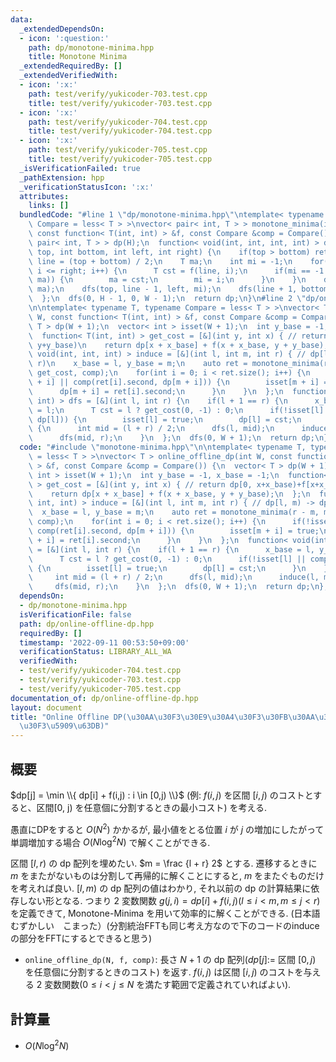 ```yaml
---
data:
  _extendedDependsOn:
  - icon: ':question:'
    path: dp/monotone-minima.hpp
    title: Monotone Minima
  _extendedRequiredBy: []
  _extendedVerifiedWith:
  - icon: ':x:'
    path: test/verify/yukicoder-703.test.cpp
    title: test/verify/yukicoder-703.test.cpp
  - icon: ':x:'
    path: test/verify/yukicoder-704.test.cpp
    title: test/verify/yukicoder-704.test.cpp
  - icon: ':x:'
    path: test/verify/yukicoder-705.test.cpp
    title: test/verify/yukicoder-705.test.cpp
  _isVerificationFailed: true
  _pathExtension: hpp
  _verificationStatusIcon: ':x:'
  attributes:
    links: []
  bundledCode: "#line 1 \"dp/monotone-minima.hpp\"\ntemplate< typename T, typename\
    \ Compare = less< T > >\nvector< pair< int, T > > monotone_minima(int H, int W,\
    \ const function< T(int, int) > &f, const Compare &comp = Compare()) {\n  vector<\
    \ pair< int, T > > dp(H);\n  function< void(int, int, int, int) > dfs = [&](int\
    \ top, int bottom, int left, int right) {\n    if(top > bottom) return;\n    int\
    \ line = (top + bottom) / 2;\n    T ma;\n    int mi = -1;\n    for(int i = left;\
    \ i <= right; i++) {\n      T cst = f(line, i);\n      if(mi == -1 || comp(cst,\
    \ ma)) {\n        ma = cst;\n        mi = i;\n      }\n    }\n    dp[line] = make_pair(mi,\
    \ ma);\n    dfs(top, line - 1, left, mi);\n    dfs(line + 1, bottom, mi, right);\n\
    \  };\n  dfs(0, H - 1, 0, W - 1);\n  return dp;\n}\n#line 2 \"dp/online-offline-dp.hpp\"\
    \n\ntemplate< typename T, typename Compare = less< T > >\nvector< T > online_offline_dp(int\
    \ W, const function< T(int, int) > &f, const Compare &comp = Compare()) {\n  vector<\
    \ T > dp(W + 1);\n  vector< int > isset(W + 1);\n  int y_base = -1, x_base = -1;\n\
    \  function< T(int, int) > get_cost = [&](int y, int x) { // return dp[0, x+x_base)+f[x+x_base,\
    \ y+y_base)\n    return dp[x + x_base] + f(x + x_base, y + y_base);\n  };\n  function<\
    \ void(int, int, int) > induce = [&](int l, int m, int r) { // dp[l, m) -> dp[m,\
    \ r)\n    x_base = l, y_base = m;\n    auto ret = monotone_minima(r - m, m - l,\
    \ get_cost, comp);\n    for(int i = 0; i < ret.size(); i++) {\n      if(!isset[m\
    \ + i] || comp(ret[i].second, dp[m + i])) {\n        isset[m + i] = true;\n  \
    \      dp[m + i] = ret[i].second;\n      }\n    }\n  };\n  function< void(int,\
    \ int) > dfs = [&](int l, int r) {\n    if(l + 1 == r) {\n      x_base = l, y_base\
    \ = l;\n      T cst = l ? get_cost(0, -1) : 0;\n      if(!isset[l] || comp(cst,\
    \ dp[l])) {\n        isset[l] = true;\n        dp[l] = cst;\n      }\n    } else\
    \ {\n      int mid = (l + r) / 2;\n      dfs(l, mid);\n      induce(l, mid, r);\n\
    \      dfs(mid, r);\n    }\n  };\n  dfs(0, W + 1);\n  return dp;\n};\n"
  code: "#include \"monotone-minima.hpp\"\n\ntemplate< typename T, typename Compare\
    \ = less< T > >\nvector< T > online_offline_dp(int W, const function< T(int, int)\
    \ > &f, const Compare &comp = Compare()) {\n  vector< T > dp(W + 1);\n  vector<\
    \ int > isset(W + 1);\n  int y_base = -1, x_base = -1;\n  function< T(int, int)\
    \ > get_cost = [&](int y, int x) { // return dp[0, x+x_base)+f[x+x_base, y+y_base)\n\
    \    return dp[x + x_base] + f(x + x_base, y + y_base);\n  };\n  function< void(int,\
    \ int, int) > induce = [&](int l, int m, int r) { // dp[l, m) -> dp[m, r)\n  \
    \  x_base = l, y_base = m;\n    auto ret = monotone_minima(r - m, m - l, get_cost,\
    \ comp);\n    for(int i = 0; i < ret.size(); i++) {\n      if(!isset[m + i] ||\
    \ comp(ret[i].second, dp[m + i])) {\n        isset[m + i] = true;\n        dp[m\
    \ + i] = ret[i].second;\n      }\n    }\n  };\n  function< void(int, int) > dfs\
    \ = [&](int l, int r) {\n    if(l + 1 == r) {\n      x_base = l, y_base = l;\n\
    \      T cst = l ? get_cost(0, -1) : 0;\n      if(!isset[l] || comp(cst, dp[l]))\
    \ {\n        isset[l] = true;\n        dp[l] = cst;\n      }\n    } else {\n \
    \     int mid = (l + r) / 2;\n      dfs(l, mid);\n      induce(l, mid, r);\n \
    \     dfs(mid, r);\n    }\n  };\n  dfs(0, W + 1);\n  return dp;\n};\n"
  dependsOn:
  - dp/monotone-minima.hpp
  isVerificationFile: false
  path: dp/online-offline-dp.hpp
  requiredBy: []
  timestamp: '2022-09-11 00:53:50+09:00'
  verificationStatus: LIBRARY_ALL_WA
  verifiedWith:
  - test/verify/yukicoder-704.test.cpp
  - test/verify/yukicoder-703.test.cpp
  - test/verify/yukicoder-705.test.cpp
documentation_of: dp/online-offline-dp.hpp
layout: document
title: "Online Offline DP(\u30AA\u30F3\u30E9\u30A4\u30F3\u30FB\u30AA\u30D5\u30E9\u30A4\
  \u30F3\u5909\u63DB)"
---
```


## 概要

$dp[j] = \min \\{ dp[i] + f(i,j) : i \in [0,j) \\}$ (例: $f(i,j)$ を区間 $[i,j)$ のコストとすると、区間[0, j) を任意個に分割するときの最小コスト) を考える.

愚直にDPをすると $O(N^2)$ かかるが, 最小値をとる位置 $i$ が $j$ の増加にしたがって単調増加する場合 $O(N \log^2 N)$ で解くことができる.

区間 $[l, r)$ の dp 配列を埋めたい. $m = \frac {l + r} 2$ とする.
遷移するときに $m$ をまたがないものは分割して再帰的に解くことにすると, $m$ をまたぐものだけを考えれば良い. $[l, m)$ の dp 配列の値はわかり, それ以前の dp の計算結果に依存しない形となる. つまり $2$ 変数関数 $g(j, i) = dp[i] + f(i, j) (l \le i \lt m, m \leq j \lt r)$ を定義できて, Monotone-Minima を用いて効率的に解くことができる. (日本語むずかしい　こまった）(分割統治FFTも同じ考え方なので下のコードのinduceの部分をFFTにするとできると思う)


* `online_offline_dp(N, f, comp)`: 長さ $N + 1$ の dp 配列($dp[j]:=$ 区間 $[0, j)$ を任意個に分割するときのコスト) を返す. $f(i, j)$ は区間 $[i, j)$ のコストを与える $2$ 変数関数($0 \leq i \lt j \leq N$ を満たす範囲で定義されていればよい).

## 計算量

* $O(N \log^2 N)$
